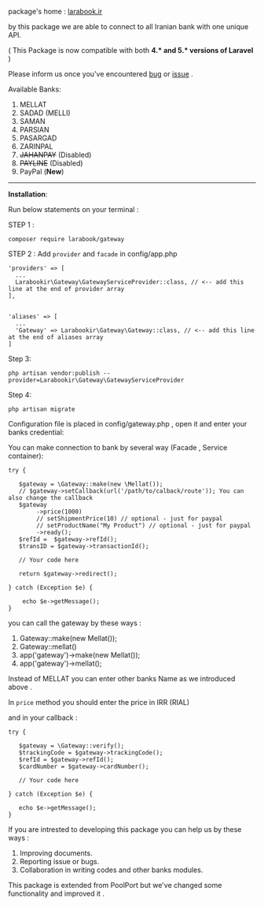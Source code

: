 
package's home : [larabook.ir](http://larabook.ir/اتصال-درگاه-بانک-لاراول/) 

by this  package we are able to connect to all Iranian bank with one unique API.

( This Package is now compatible with both **4.\* and 5.\* versions of Laravel** )

Please inform us once you've encountered [bug](https://github.com/larabook/gateway/issues) or [issue](https://github.com/larabook/gateway/issues)  .

Available Banks:
 1. MELLAT
 2. SADAD (MELLI)
 3. SAMAN
 3. PARSIAN
 4. PASARGAD
 5. ZARINPAL
 6. ~~JAHANPAY~~ (Disabled)
 7. ~~PAYLINE~~ (Disabled)
 8. PayPal (**New**)

----------


**Installation**:

Run below statements on your terminal :

STEP 1 : 

    composer require larabook/gateway
    
STEP 2 : Add `provider` and `facade` in config/app.php

    'providers' => [
      ...
      Larabookir\Gateway\GatewayServiceProvider::class, // <-- add this line at the end of provider array
    ],


    'aliases' => [
      ...
      'Gateway' => Larabookir\Gateway\Gateway::class, // <-- add this line at the end of aliases array
    ]

Step 3:  

    php artisan vendor:publish --provider=Larabookir\Gateway\GatewayServiceProvider

Step 4: 

    php artisan migrate


Configuration file is placed in config/gateway.php , open it and enter your banks credential:

You can make connection to bank by several way (Facade , Service container):

    try {
       
       $gateway = \Gateway::make(new \Mellat());
       // $gateway->setCallback(url('/path/to/calback/route')); You can also change the callback
       $gateway
            ->price(1000)
            // setShipmentPrice(10) // optional - just for paypal
            // setProductName("My Product") // optional - just for paypal
            ->ready();
       $refId =  $gateway->refId();
       $transID = $gateway->transactionId();

       // Your code here

       return $gateway->redirect();
       
    } catch (Exception $e) {
       
       	echo $e->getMessage();
    }

you can call the gateway by these ways :
 1. Gateway::make(new Mellat());
 1. Gateway::mellat()
 2. app('gateway')->make(new Mellat());
 3. app('gateway')->mellat();

Instead of MELLAT you can enter other banks Name as we introduced above .

In `price` method you should enter the price in IRR (RIAL) 

and in your callback :

    try { 
       
       $gateway = \Gateway::verify();
       $trackingCode = $gateway->trackingCode();
       $refId = $gateway->refId();
       $cardNumber = $gateway->cardNumber();
       
       // Your code here
       
    } catch (Exception $e) {
       
       echo $e->getMessage();
    }  

If you are intrested to developing this package you can help us by these ways :

 1. Improving documents.
 2. Reporting issue or bugs.
 3. Collaboration in writing codes and other banks modules.

This package is extended from PoolPort  but we've changed some functionality and improved it .
